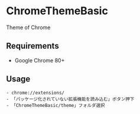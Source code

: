 # ChromeThemeBasic
Theme of Chrome

## Requirements
- Google Chrome 80+

## Usage
    - chrome://extensions/
    - 「パッケージ化されていない拡張機能を読み込む」ボタン押下
    - 「ChromeThemeBasic/theme」フォルダ選択
